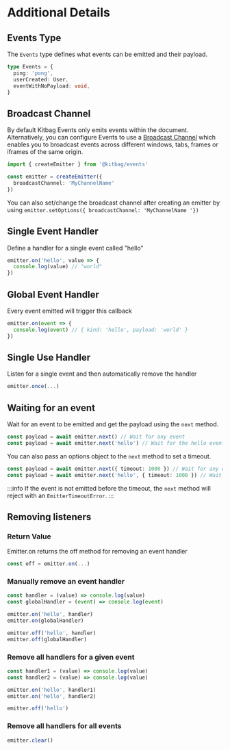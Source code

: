 # Additional Details

## Events Type

The `Events` type defines what events can be emitted and their payload.

```ts
type Events = {
  ping: 'pong',
  userCreated: User,
  eventWithNoPayload: void,
}
```

## Broadcast Channel

By default Kitbag Events only emits events within the document. Alternatively, you can configure Events to use a [Broadcast Channel](https://developer.mozilla.org/en-US/docs/Web/API/BroadcastChannel) which enables you to broadcast events across different windows, tabs, frames or iframes of the same origin.

```ts
import { createEmitter } from '@kitbag/events'

const emitter = createEmitter({
  broadcastChannel: 'MyChannelName'
})
```

You can also set/change the broadcast channel after creating an emitter by using `emitter.setOptions({ broadcastChannel: 'MyChannelName '})`

## Single Event Handler

Define a handler for a single event called "hello"

```ts
emitter.on('hello', value => {
  console.log(value) // "world"
})
```

## Global Event Handler

Every event emitted will trigger this callback

```ts
emitter.on(event => {
  console.log(event) // { kind: 'hello', payload: 'world' }
})
```

## Single Use Handler

Listen for a single event and then automatically remove the handler

```ts
emitter.once(...)
```

## Waiting for an event

Wait for an event to be emitted and get the payload using the `next` method. 

```ts
const payload = await emitter.next() // Wait for any event
const payload = await emitter.next('hello') // Wait for the hello event
```

You can also pass an options object to the `next` method to set a timeout.

```ts
const payload = await emitter.next({ timeout: 1000 }) // Wait for any event with a timeout of 1 second
const payload = await emitter.next('hello', { timeout: 1000 }) // Wait for the hello event with a timeout of 1 second
```

:::info
If the event is not emitted before the timeout, the `next` method will reject with an `EmitterTimeoutError`.
:::

## Removing listeners

### Return Value

Emitter.on returns the off method for removing an event handler

```ts
const off = emitter.on(...)
```

### Manually remove an event handler

```ts
const handler = (value) => console.log(value)
const globalHandler = (event) => console.log(event)

emitter.on('hello', handler)
emitter.on(globalHandler)

emitter.off('hello', handler)
emitter.off(globalHandler)
```

### Remove all handlers for a given event

```ts
const handler1 = (value) => console.log(value)
const handler2 = (value) => console.log(value)

emitter.on('hello', handler1)
emitter.on('hello', handler2)

emitter.off('hello')
```

### Remove all handlers for all events

```ts
emitter.clear()
```
